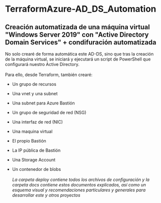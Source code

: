 # TerraformAzure-AD_DS_Automation
## Creación automatizada de una máquina virtual "Windows Server 2019" con "Active Directory Domain Services" + condifuración automatizada

No solo crearé de forma automática este AD-DS, sino que tras la creación de la máquina virtual, se iniciará y ejecutará un script de PowerShell que configurará nuestro Active Directory.
<br><br>
Para ello, desde Terraform, también crearé:

  - Un grupo de recursos
  
  - Una vnet y una subnet
  
  - Una subnet para Azure Bastión
  
  - Un grupo de seguridad de red (NSG)
  
  - Una interfaz de red (NIC)
  
  - Una maquina virtual
  
  - El propio Bastión
  
  - La IP pública de Bastión
  
  - Una Storage Account
  
  - Un contenedor de blobs
<br><br>
*La carpeta deploy contiene todos los archivos de configuración y la carpeta docs contiene estos documentos explicados, así como un esquema visual y recomendaciones particulares y generales para desarrollar este y otros proyectos*
